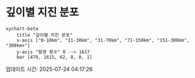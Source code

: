 # 깊이별 지진 분포

```mermaid
xychart-beta
    title "깊이별 지진 분포"
    x-axis ["0-10km", "11-30km", "31-70km", "71-150km", "151-300km", "300km+"]
    y-axis "발생 횟수" 0 --> 1617
    bar [479, 1615, 62, 8, 0, 1]
```

업데이트 시간: 2025-07-24 04:17:26
